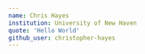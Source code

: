 ```yaml
---
name: Chris Hayes
institution: University of New Haven
quote: 'Hello World'
github_user: christopher-hayes
---
```


